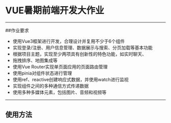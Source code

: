 # VUE暑期前端开发大作业
 
***

##作业要求
- 使⽤Vue3框架进⾏开发，合理设计并复⽤不少于6个组件
- 实现登录/注册、⽤户信息管理、数据展示与搜索、分⻚加载等基本功能
- 根据项⽬主题，实现⾄少两项具有创新性的特⾊功能，如实时聊天、
- 拖拽排序、地图集成等
- 使⽤Vue Router实现单⻚⾯应⽤的⻚⾯路由管理
- 使⽤pinia对组件状态进⾏管理
- 使⽤ref、reactive创建响应式数据，并使⽤watch进⾏监视
- 实现组件之间的多种通信⽅式传递数据
- 使⽤多种多媒体元素，包括图⽚、⾳频和视频等

***

## 使用方法


